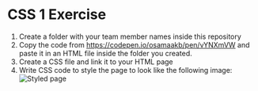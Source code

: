 # CSS 1 Exercise
1. Create a folder with your team member names inside this repository
1. Copy the code from https://codepen.io/osamaakb/pen/vYNXmVW and paste it in an HTML file inside the folder you created.
1. Create a CSS file and link it to your HTML page
1. Write CSS code to style the page to look like the following image:
![Styled page](https://user-images.githubusercontent.com/12049480/80007655-39bce980-84cf-11ea-8295-80ef447f8ce5.png)
